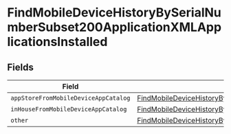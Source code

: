 # FindMobileDeviceHistoryBySerialNumberSubset200ApplicationXMLApplicationsInstalled


## Fields

| Field                                                                                                                                                                                                                                                                 | Type                                                                                                                                                                                                                                                                  | Required                                                                                                                                                                                                                                                              | Description                                                                                                                                                                                                                                                           |
| --------------------------------------------------------------------------------------------------------------------------------------------------------------------------------------------------------------------------------------------------------------------- | --------------------------------------------------------------------------------------------------------------------------------------------------------------------------------------------------------------------------------------------------------------------- | --------------------------------------------------------------------------------------------------------------------------------------------------------------------------------------------------------------------------------------------------------------------- | --------------------------------------------------------------------------------------------------------------------------------------------------------------------------------------------------------------------------------------------------------------------- |
| `appStoreFromMobileDeviceAppCatalog`                                                                                                                                                                                                                                  | [FindMobileDeviceHistoryBySerialNumberSubset200ApplicationXMLApplicationsInstalledAppStoreFromMobileDeviceAppCatalog](../../models/operations/findmobiledevicehistorybyserialnumbersubset200applicationxmlapplicationsinstalledappstorefrommobiledeviceappcatalog.md) | :heavy_minus_sign:                                                                                                                                                                                                                                                    | N/A                                                                                                                                                                                                                                                                   |
| `inHouseFromMobileDeviceAppCatalog`                                                                                                                                                                                                                                   | [FindMobileDeviceHistoryBySerialNumberSubset200ApplicationXMLApplicationsInstalledInHouseFromMobileDeviceAppCatalog](../../models/operations/findmobiledevicehistorybyserialnumbersubset200applicationxmlapplicationsinstalledinhousefrommobiledeviceappcatalog.md)   | :heavy_minus_sign:                                                                                                                                                                                                                                                    | N/A                                                                                                                                                                                                                                                                   |
| `other`                                                                                                                                                                                                                                                               | [FindMobileDeviceHistoryBySerialNumberSubset200ApplicationXMLApplicationsInstalledOther](../../models/operations/findmobiledevicehistorybyserialnumbersubset200applicationxmlapplicationsinstalledother.md)                                                           | :heavy_minus_sign:                                                                                                                                                                                                                                                    | N/A                                                                                                                                                                                                                                                                   |